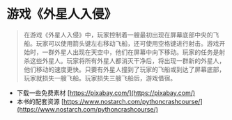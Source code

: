 # 游戏《外星人入侵》

> 在游戏《外星人入侵》中，玩家控制着一艘最初出现在屏幕底部中央的飞船。玩家可以使用箭头键左右移动飞船，还可使用空格键进行射击。游戏开始时，一群外星人出现在天空中，他们在屏幕中向下移动。玩家的任务是射杀这些外星人。玩家将所有外星人都消灭干净后，将出现一群新的外星人，他们移动的速度更快。只要有外星人撞到了玩家的飞船或到达了屏幕底部，玩家就损失一艘飞船。玩家损失三艘飞船后，游戏借宿。

* 下载一些免费素材 [https://pixabay.com/](https://pixabay.com/)
* 本书的配套资源 [https://www.nostarch.com/pythoncrashcourse/](https://www.nostarch.com/pythoncrashcourse/)
